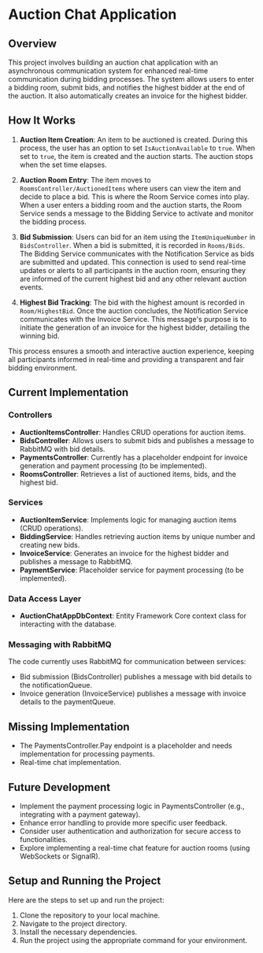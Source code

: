 # Auction Chat Application

## Overview
This project involves building an auction chat application with an asynchronous communication system for enhanced real-time communication during bidding processes. The system allows users to enter a bidding room, submit bids, and notifies the highest bidder at the end of the auction. It also automatically creates an invoice for the highest bidder.

## How It Works

1. **Auction Item Creation**: An item to be auctioned is created. During this process, the user has an option to set `IsAuctionAvailable` to `true`. When set to `true`, the item is created and the auction starts. The auction stops when the set time elapses.

2. **Auction Room Entry**: The item moves to `RoomsController/AuctionedItems` where users can view the item and decide to place a bid. This is where the Room Service comes into play. When a user enters a bidding room and the auction starts, the Room Service sends a message to the Bidding Service to activate and monitor the bidding process.

3. **Bid Submission**: Users can bid for an item using the `ItemUniqueNumber` in `BidsController`. When a bid is submitted, it is recorded in `Rooms/Bids`. The Bidding Service communicates with the Notification Service as bids are submitted and updated. This connection is used to send real-time updates or alerts to all participants in the auction room, ensuring they are informed of the current highest bid and any other relevant auction events.

4. **Highest Bid Tracking**: The bid with the highest amount is recorded in `Room/HighestBid`. Once the auction concludes, the Notification Service communicates with the Invoice Service. This message's purpose is to initiate the generation of an invoice for the highest bidder, detailing the winning bid.

This process ensures a smooth and interactive auction experience, keeping all participants informed in real-time and providing a transparent and fair bidding environment.

## Current Implementation

### Controllers
- **AuctionItemsController**: Handles CRUD operations for auction items.
- **BidsController**: Allows users to submit bids and publishes a message to RabbitMQ with bid details.
- **PaymentsController**: Currently has a placeholder endpoint for invoice generation and payment processing (to be implemented).
- **RoomsController**: Retrieves a list of auctioned items, bids, and the highest bid.

### Services
- **AuctionItemService**: Implements logic for managing auction items (CRUD operations).
- **BiddingService**: Handles retrieving auction items by unique number and creating new bids.
- **InvoiceService**: Generates an invoice for the highest bidder and publishes a message to RabbitMQ.
- **PaymentService**: Placeholder service for payment processing (to be implemented).

### Data Access Layer
- **AuctionChatAppDbContext**: Entity Framework Core context class for interacting with the database.

### Messaging with RabbitMQ
The code currently uses RabbitMQ for communication between services:
- Bid submission (BidsController) publishes a message with bid details to the notificationQueue.
- Invoice generation (InvoiceService) publishes a message with invoice details to the paymentQueue.

## Missing Implementation
- The PaymentsController.Pay endpoint is a placeholder and needs implementation for processing payments.
- Real-time chat implementation.

## Future Development
- Implement the payment processing logic in PaymentsController (e.g., integrating with a payment gateway).
- Enhance error handling to provide more specific user feedback.
- Consider user authentication and authorization for secure access to functionalities.
- Explore implementing a real-time chat feature for auction rooms (using WebSockets or SignalR).

## Setup and Running the Project
Here are the steps to set up and run the project:

1. Clone the repository to your local machine.
2. Navigate to the project directory.
3. Install the necessary dependencies.
4. Run the project using the appropriate command for your environment.

